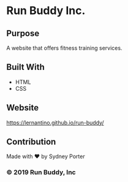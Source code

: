# Run Buddy Inc.

## Purpose
A website that offers fitness training services. 

## Built With 
* HTML
* CSS

## Website 
https://lernantino.github.io/run-buddy/

## Contribution
Made with  ❤️  by Sydney Porter

### &copy; 2019 Run Buddy, Inc
